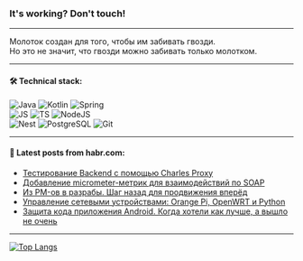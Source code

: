 ### It's working? Don't touch!

---
Молоток создан для того, чтобы им забивать гвозди. <br>
Но это не значит, что гвозди можно забивать только молотком.

---

#### 🛠️ Technical stack:

![Java](https://img.shields.io/badge/Java-informational?logo=Oracle&style=flat&logoColor=white&color=FF4500)
![Kotlin](https://img.shields.io/badge/Kotlin-informational?logo=Kotlin&style=flat&logoColor=white&color=774D97)
![Spring](https://img.shields.io/badge/SpringBoot-informational?logo=SpringBoot&style=flat&logoColor=white&color=6DB33F) <br>
![JS](https://img.shields.io/badge/JS-informational?logo=javaScript&style=flat&logoColor=black&color=F7Df1E)
![TS](https://img.shields.io/badge/TypeScript-informational?logo=typeScript&style=flat&logoColor=black&color=0667A8)
![NodeJS](https://img.shields.io/badge/NodeJS-informational?logo=node.js&style=flat&logoColor=white&color=70A760) <br>
![Nest](https://img.shields.io/badge/NestJS-informational?logo=NestJS&style=flat&logoColor=white&color=E0234E)
![PostgreSQL](https://img.shields.io/badge/PostgreSQL-informational?logo=PostgreSQL&style=flat&logoColor=white&color=DAA520)
![Git](https://img.shields.io/badge/Git-informational?logo=git&style=flat&logoColor=white&color=778899)

___

#### 💬 Latest posts from habr.com:

<!-- BLOG-POST-LIST:START -->
- [Тестирование Backend с помощью Charles Proxy](https://habr.com/ru/articles/774460/?utm_source=habrahabr&utm_medium=rss&utm_campaign=774460)
- [Добавление micrometer-метрик для взаимодействий по SOAP](https://habr.com/ru/articles/774456/?utm_source=habrahabr&utm_medium=rss&utm_campaign=774456)
- [Из PM-ов в разрабы. Шаг назад для продвижения вперёд](https://habr.com/ru/articles/774446/?utm_source=habrahabr&utm_medium=rss&utm_campaign=774446)
- [Управление сетевыми устройствами: Orange Pi, OpenWRT и Python](https://habr.com/ru/companies/quanttelecom/articles/774436/?utm_source=habrahabr&utm_medium=rss&utm_campaign=774436)
- [Защита кода приложения Android. Когда хотели как лучше, а вышло не очень](https://habr.com/ru/articles/774426/?utm_source=habrahabr&utm_medium=rss&utm_campaign=774426)
<!-- BLOG-POST-LIST:END -->

---
[![Top Langs](https://github-readme-stats-git-master-advtsetting-gmailcom.vercel.app/api/top-langs/?username=zloylis&langs_count=10&hide_title=false&title_color=e6edf3&size_weight=0.5&count_weight=0.5&layout=compact&hide_border=true&theme=dracula)](https://github.com/zloylis)

<!-- ![GitHub stats](https://github-readme-stats-git-master-advtsetting-gmailcom.vercel.app/api?username=zloylis&show_icons=true&hide_border=true&theme=dracula&hide_title=true&include_all_commits=true&count_private=true&hide=contribs&hide_rank=true) -->
